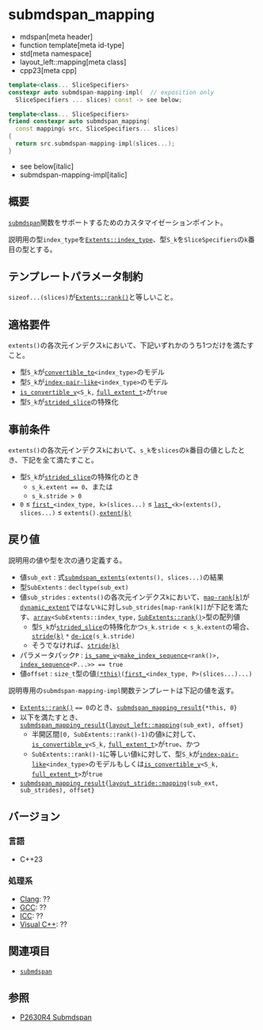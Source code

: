 # submdspan_mapping
* mdspan[meta header]
* function template[meta id-type]
* std[meta namespace]
* layout_left::mapping[meta class]
* cpp23[meta cpp]

```cpp
template<class... SliceSpecifiers>
constexpr auto submdspan-mapping-impl(  // exposition only
  SliceSpecifiers ... slices) const -> see below;

template<class... SliceSpecifiers>
friend constexpr auto submdspan_mapping(
  const mapping& src, SliceSpecifiers... slices)
{
  return src.submdspan-mapping-impl(slices...);
}
```
* see below[italic]
* submdspan-mapping-impl[italic]

## 概要
[`submdspan`](../../submdspan.md)関数をサポートするためのカスタマイゼーションポイント。

説明用の型`index_type`を[`Extents::index_type`](../../extents.md)、型`S_k`を`SliceSpecifiers`の`k`番目の型とする。


## テンプレートパラメータ制約
`sizeof...(slices)`が[`Extents::rank()`](../../extents/rank.md)と等しいこと。


## 適格要件
`extents()`の各次元インデクス`k`において、下記いずれかのうち1つだけを満たすこと。

- 型`S_k`が[`convertible_to`](/reference/concepts/convertible_to.md)`<index_type>`のモデル
- 型`S_k`が[`index-pair-like`](../../index-pair-like.md)`<index_type>`のモデル
- [`is_convertible_v`](/reference/type_traits/is_convertible.md)`<S_k,` [`full_extent_t`](../../full_extent_t.md)`>`が`true`
- 型`S_k`が[`strided_slice`](../../strided_slice.md)の特殊化


## 事前条件
`extents()`の各次元インデクス`k`において、`s_k`を`slices`の`k`番目の値としたとき、下記を全て満たすこと。

- 型`S_k`が[`strided_slice`](../../strided_slice.md)の特殊化のとき
    - `s_k.extent == 0`、または
    - `s_k.stride > 0`
- `0` ≤ [`first_`](../../first_.md)`<index_type, k>(slices...)` ≤ [`last_`](../../last_.md)`<k>(extents(), slices...)` ≤ `extents().`[`extent(k)`](../../extents/extent.md)


## 戻り値
説明用の値や型を次の通り定義する。

- 値`sub_ext` : 式[`submdspan_extents`](../../submdspan_extents.md)`(extents(), slices...)`の結果
- 型`SubExtents` : `decltype(sub_ext)`
- 値`sub_strides` : `extents()`の各次元インデクス`k`において、[`map-rank[k]`](../../submdspan_extents.md)が[`dynamic_extent`](/reference/span/dynamic_extent.md)ではない`k`に対し`sub_strides[map-rank[k]]`が下記を満たす、[`array`](/reference/array/array.md)`<SubExtents::index_type,` [`SubExtents::rank()`](../../extents/rank.md)`>`型の配列値
    - 型`S_k`が[`strided_slice`](../../strided_slice.md)の特殊化かつ`s_k.stride < s_k.extent`の場合、[`stride(k)`](stride.md) `*` [`de-ice`](../../de-ice.md)`(s_k.stride)`
    - そうでなければ、[`stride(k)`](stride.md)
- パラメータパック`P` : [`is_same_v`](/reference/type_traits/is_same.md)`<`[`make_index_sequence`](/reference/utility/make_index_sequence.md)`<rank()>,` [`index_sequence`](/reference/utility/index_sequence.md)`<P...>> == true`
- 値`offset` : `size_t`型の値[`(*this)`](op_call.md)`(`[`first_`](../../first_.md)`<index_type, P>(slices...)...)`

説明専用の`submdspan-mapping-impl`関数テンプレートは下記の値を返す。

- [`Extents::rank()`](../../extents/rank.md) `== 0`のとき、[`submdspan_mapping_result`](../../submdspan_mapping_result.md)`{*this, 0}`
- 以下を満たすとき、[`submdspan_mapping_result`](../../submdspan_mapping_result.md)`{`[`layout_left::mapping`](../../layout_left.md)`(sub_ext), offset}`
    - 半開区間`[0, SubExtents::rank()-1)`の値`k`に対して、[`is_convertible_v`](/reference/type_traits/is_convertible.md)`<S_k,` [`full_extent_t`](../../full_extent_t.md)`>`が`true`、かつ
    - `SubExtents::rank()-1`に等しい値`k`に対して、型`S_k`が[`index-pair-like`](../../index-pair-like.md)`<index_type>`のモデルもしくは[`is_convertible_v`](/reference/type_traits/is_convertible.md)`<S_k,` [`full_extent_t`](../../full_extent_t.md)`>`が`true`
- [`submdspan_mapping_result`](../../submdspan_mapping_result.md)`{`[`layout_stride::mapping`](../../layout_stride.md)`(sub_ext, sub_strides), offset}`


## バージョン
### 言語
- C++23

### 処理系
- [Clang](/implementation.md#clang): ??
- [GCC](/implementation.md#gcc): ??
- [ICC](/implementation.md#icc): ??
- [Visual C++](/implementation.md#visual_cpp): ??


## 関連項目
- [`submdspan`](../../submdspan.md)


## 参照
- [P2630R4 Submdspan](https://open-std.org/jtc1/sc22/wg21/docs/papers/2023/p2630r4.html)

